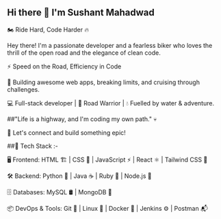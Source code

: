## Hi there 👋 I'm Sushant Mahadwad 

🏍️ Ride Hard, Code Harder 🔥

Hey there! I'm a passionate developer and a fearless biker who loves the thrill of the open road and the elegance of clean code.

⚡ Speed on the Road, Efficiency in Code

🚀 Building awesome web apps, breaking limits, and cruising through challenges.

💻 Full-stack developer | 🚴 Road Warrior | 💧 Fuelled by water & adventure.


##"Life is a highway, and I'm coding my own path." 💀

🚀 Let's connect and build something epic!

##🚀 Tech Stack :-

🖥️ Frontend: HTML 🏗️ | CSS 🎨 | JavaScript ⚡ | React ⚛️ | Tailwind CSS 🌊

🛠️ Backend: Python 🐍 | Java ☕ | Ruby 💎 | Node.js 🌱

🗄️ Databases: MySQL 🛢️ | MongoDB 🍃

📦 DevOps & Tools: Git 🔗 | Linux 🐧 | Docker 🐳 | Jenkins ⚙️ | Postman 📬
